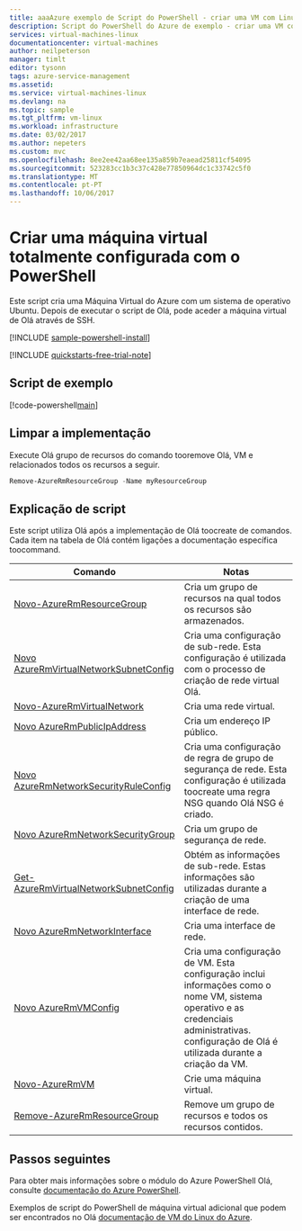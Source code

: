 ```yaml
---
title: aaaAzure exemplo de Script do PowerShell - criar uma VM com Linux | Microsoft Docs
description: Script do PowerShell do Azure de exemplo - criar uma VM com Linux
services: virtual-machines-linux
documentationcenter: virtual-machines
author: neilpeterson
manager: timlt
editor: tysonn
tags: azure-service-management
ms.assetid: 
ms.service: virtual-machines-linux
ms.devlang: na
ms.topic: sample
ms.tgt_pltfrm: vm-linux
ms.workload: infrastructure
ms.date: 03/02/2017
ms.author: nepeters
ms.custom: mvc
ms.openlocfilehash: 8ee2ee42aa68ee135a859b7eaead25811cf54095
ms.sourcegitcommit: 523283cc1b3c37c428e77850964dc1c33742c5f0
ms.translationtype: MT
ms.contentlocale: pt-PT
ms.lasthandoff: 10/06/2017
---
```

# <a name="create-a-fully-configured-virtual-machine-with-powershell"></a>Criar uma máquina virtual totalmente configurada com o PowerShell

Este script cria uma Máquina Virtual do Azure com um sistema de operativo Ubuntu. Depois de executar o script de Olá, pode aceder a máquina virtual de Olá através de SSH.

[!INCLUDE [sample-powershell-install](../../../includes/sample-powershell-install.md)]

[!INCLUDE [quickstarts-free-trial-note](../../../includes/quickstarts-free-trial-note.md)]

## <a name="sample-script"></a>Script de exemplo

[!code-powershell[main](../../../powershell_scripts/virtual-machine/create-vm-detailed/create-vm-detailed.ps1 "Create VM detailed")]

## <a name="clean-up-deployment"></a>Limpar a implementação 

Execute Olá grupo de recursos do comando tooremove Olá, VM e relacionados todos os recursos a seguir.

```powershell
Remove-AzureRmResourceGroup -Name myResourceGroup
```

## <a name="script-explanation"></a>Explicação de script

Este script utiliza Olá após a implementação de Olá toocreate de comandos. Cada item na tabela de Olá contém ligações a documentação específica toocommand.

| Comando | Notas |
|---|---|
| [Novo-AzureRmResourceGroup](/powershell/module/azurerm.resources/new-azurermresourcegroup) | Cria um grupo de recursos na qual todos os recursos são armazenados. |
| [Novo AzureRmVirtualNetworkSubnetConfig](/powershell/module/azurerm.network/new-azurermvirtualnetworksubnetconfig) | Cria uma configuração de sub-rede. Esta configuração é utilizada com o processo de criação de rede virtual Olá. |
| [Novo-AzureRmVirtualNetwork](/powershell/module/azurerm.network/new-azurermvirtualnetwork) | Cria uma rede virtual. |
| [Novo AzureRmPublicIpAddress](/powershell/module/azurerm.network/new-azurermpublicipaddress) | Cria um endereço IP público. |
| [Novo AzureRmNetworkSecurityRuleConfig](/powershell/module/azurerm.network/new-azurermnetworksecurityruleconfig) | Cria uma configuração de regra de grupo de segurança de rede. Esta configuração é utilizada toocreate uma regra NSG quando Olá NSG é criado. |
| [Novo AzureRmNetworkSecurityGroup](/powershell/module/azurerm.network/new-azurermnetworksecuritygroup) | Cria um grupo de segurança de rede. |
| [Get-AzureRmVirtualNetworkSubnetConfig](/powershell/module/azurerm.network/get-azurermvirtualnetworksubnetconfig) | Obtém as informações de sub-rede. Estas informações são utilizadas durante a criação de uma interface de rede. |
| [Novo AzureRmNetworkInterface](/powershell/module/azurerm.network/new-azurermnetworkinterface) | Cria uma interface de rede. |
| [Novo AzureRmVMConfig](/powershell/module/azurerm.compute/new-azurermvmconfig) | Cria uma configuração de VM. Esta configuração inclui informações como o nome VM, sistema operativo e as credenciais administrativas. configuração de Olá é utilizada durante a criação da VM. |
| [Novo-AzureRmVM](/powershell/module/azurerm.compute/new-azurermvm) | Crie uma máquina virtual. |
|[Remove-AzureRmResourceGroup](/powershell/module/azurerm.resources/remove-azurermresourcegroup) | Remove um grupo de recursos e todos os recursos contidos. |

## <a name="next-steps"></a>Passos seguintes

Para obter mais informações sobre o módulo do Azure PowerShell Olá, consulte [documentação do Azure PowerShell](/powershell/azure/overview).

Exemplos de script do PowerShell de máquina virtual adicional que podem ser encontrados no Olá [documentação de VM do Linux do Azure](../linux/powershell-samples.md?toc=%2fazure%2fvirtual-machines%2flinux%2ftoc.json).
